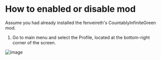 
# How to enabled or disable mod

Assume you had already installed the fenveireth's CountablyInfiniteGreen mod.

1. Go to main menu and select the Profile, located at the bottom-right corner of the screen.

![image](https://user-images.githubusercontent.com/100326716/155448080-83db0ba7-5fd3-4be2-af47-db36d2105515.png)
